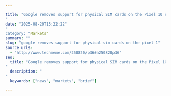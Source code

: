 ```yaml
---

title: "Google removes support for physical SIM cards on the Pixel 10 series in the US, relying solely on eSIM; Apple removed it with the iPhone 14 series in the US (Ben Schoon/9to5Google)'"
date: "2025-08-20T15:22:22""
category: "Markets"
summary: ""
slug: "google removes support for physical sim cards on the pixel 1"
source_urls:
  - "http://www.techmeme.com/250820/p36#a250820p36"
seo:
  title: "Google removes support for physical SIM cards on the Pixel 10 series in the US, relying solely on eSIM; Apple removed it with the iPhone 14 series in the US (Ben Schoon/9to5Google) | Hash n Hedge'"
  description: ""
  keywords: ["news", "markets", "brief"]

---
```


